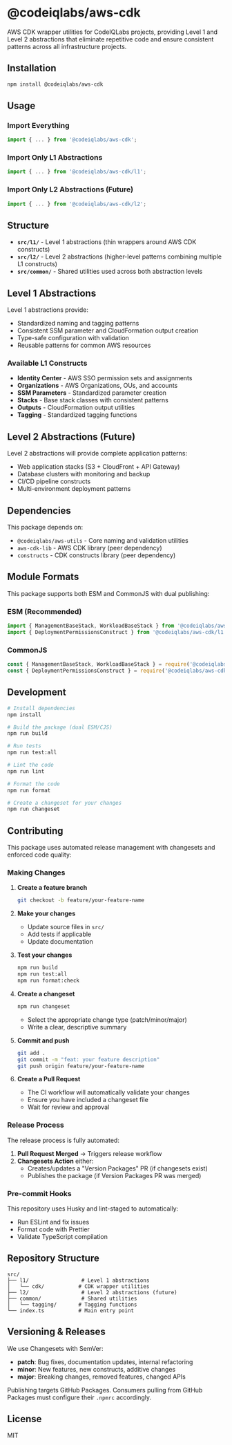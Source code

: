 # @codeiqlabs/aws-cdk

AWS CDK wrapper utilities for CodeIQLabs projects, providing Level 1 and Level 2 abstractions that eliminate repetitive code and ensure consistent patterns across all infrastructure projects.

## Installation

```bash
npm install @codeiqlabs/aws-cdk
```

## Usage

### Import Everything
```typescript
import { ... } from '@codeiqlabs/aws-cdk';
```

### Import Only L1 Abstractions
```typescript
import { ... } from '@codeiqlabs/aws-cdk/l1';
```

### Import Only L2 Abstractions (Future)
```typescript
import { ... } from '@codeiqlabs/aws-cdk/l2';
```

## Structure

- **`src/l1/`** - Level 1 abstractions (thin wrappers around AWS CDK constructs)
- **`src/l2/`** - Level 2 abstractions (higher-level patterns combining multiple L1 constructs)
- **`src/common/`** - Shared utilities used across both abstraction levels

## Level 1 Abstractions

Level 1 abstractions provide:
- Standardized naming and tagging patterns
- Consistent SSM parameter and CloudFormation output creation
- Type-safe configuration with validation
- Reusable patterns for common AWS resources

### Available L1 Constructs

- **Identity Center** - AWS SSO permission sets and assignments
- **Organizations** - AWS Organizations, OUs, and accounts
- **SSM Parameters** - Standardized parameter creation
- **Stacks** - Base stack classes with consistent patterns
- **Outputs** - CloudFormation output utilities
- **Tagging** - Standardized tagging functions

## Level 2 Abstractions (Future)

Level 2 abstractions will provide complete application patterns:
- Web application stacks (S3 + CloudFront + API Gateway)
- Database clusters with monitoring and backup
- CI/CD pipeline constructs
- Multi-environment deployment patterns

## Dependencies

This package depends on:
- `@codeiqlabs/aws-utils` - Core naming and validation utilities
- `aws-cdk-lib` - AWS CDK library (peer dependency)
- `constructs` - CDK constructs library (peer dependency)

## Module Formats

This package supports both ESM and CommonJS with dual publishing:

### ESM (Recommended)

```typescript
import { ManagementBaseStack, WorkloadBaseStack } from '@codeiqlabs/aws-cdk';
import { DeploymentPermissionsConstruct } from '@codeiqlabs/aws-cdk/l1';
```

### CommonJS

```javascript
const { ManagementBaseStack, WorkloadBaseStack } = require('@codeiqlabs/aws-cdk');
const { DeploymentPermissionsConstruct } = require('@codeiqlabs/aws-cdk/l1');
```

## Development

```bash
# Install dependencies
npm install

# Build the package (dual ESM/CJS)
npm run build

# Run tests
npm run test:all

# Lint the code
npm run lint

# Format the code
npm run format

# Create a changeset for your changes
npm run changeset
```

## Contributing

This package uses automated release management with changesets and enforced code quality:

### Making Changes

1. **Create a feature branch**
   ```bash
   git checkout -b feature/your-feature-name
   ```

2. **Make your changes**
   - Update source files in `src/`
   - Add tests if applicable
   - Update documentation

3. **Test your changes**
   ```bash
   npm run build
   npm run test:all
   npm run format:check
   ```

4. **Create a changeset**
   ```bash
   npm run changeset
   ```
   - Select the appropriate change type (patch/minor/major)
   - Write a clear, descriptive summary

5. **Commit and push**
   ```bash
   git add .
   git commit -m "feat: your feature description"
   git push origin feature/your-feature-name
   ```

6. **Create a Pull Request**
   - The CI workflow will automatically validate your changes
   - Ensure you have included a changeset file
   - Wait for review and approval

### Release Process

The release process is fully automated:

1. **Pull Request Merged** → Triggers release workflow
2. **Changesets Action** either:
   - Creates/updates a "Version Packages" PR (if changesets exist)
   - Publishes the package (if Version Packages PR was merged)

### Pre-commit Hooks

This repository uses Husky and lint-staged to automatically:
- Run ESLint and fix issues
- Format code with Prettier
- Validate TypeScript compilation

## Repository Structure

```
src/
├── l1/                 # Level 1 abstractions
│   └── cdk/           # CDK wrapper utilities
├── l2/                 # Level 2 abstractions (future)
├── common/             # Shared utilities
│   └── tagging/       # Tagging functions
└── index.ts           # Main entry point
```

## Versioning & Releases

We use Changesets with SemVer:

- **patch**: Bug fixes, documentation updates, internal refactoring
- **minor**: New features, new constructs, additive changes
- **major**: Breaking changes, removed features, changed APIs

Publishing targets GitHub Packages. Consumers pulling from GitHub Packages must configure their `.npmrc` accordingly.

## License

MIT
